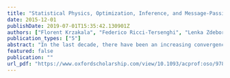 ```yaml
---
title: "Statistical Physics, Optimization, Inference, and Message-Passing Algorithms: Lecture Notes of the Les Houches School of Physics: Special Issue, October 2013"
date: 2015-12-01
publishDate: 2019-07-01T15:35:42.130901Z
authors: ["Florent Krzakala", "Federico Ricci-Tersenghi", "Lenka Zdeborova", "Riccardo Zecchina", "Eric W. Tramel", "Leticia F. Cugliandolo"]
publication_types: ["5"]
abstract: "In the last decade, there have been an increasing convergence of interest and methods between theoretical physics and fields as diverse as probability, machine learning, optimization and compressed sensing. In particular, many theoretical and applied works in statistical physics and computer science have relied on the use of message passing algorithms and their connection to statistical physics of spin glasses. The aim of this book, especially adapted to PhD students, post-docs, and young researchers, is to present the background necessary for entering this fast developing field."
featured: false
publication: ""
url_pdf: "https://www.oxfordscholarship.com/view/10.1093/acprof:oso/9780198743736.001.0001/acprof-9780198743736"
---
```


